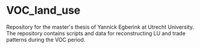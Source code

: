 # VOC_land_use

Repository for the master's thesis of Yannick Egberink at Utrecht University. The repository contains scripts and data for reconstructing LU and trade patterns during the VOC period. 
